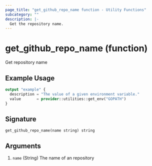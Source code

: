 ```yaml
---
page_title: "get_github_repo_name function - Utility Functions"
subcategory: ""
description: |-
  Get the repository name.
---
```


# get_github_repo_name (function)

Get repository name

## Example Usage

```terraform
output "example" {
  description = "The value of a given environment variable."
  value       = provider::utilities::get_env("GOPATH")
}
```

## Signature

<!-- signature generated by tfplugindocs -->
```text
get_github_repo_name(name string) string
```

## Arguments

<!-- arguments generated by tfplugindocs -->
1. `name` (String) The name of an repository

